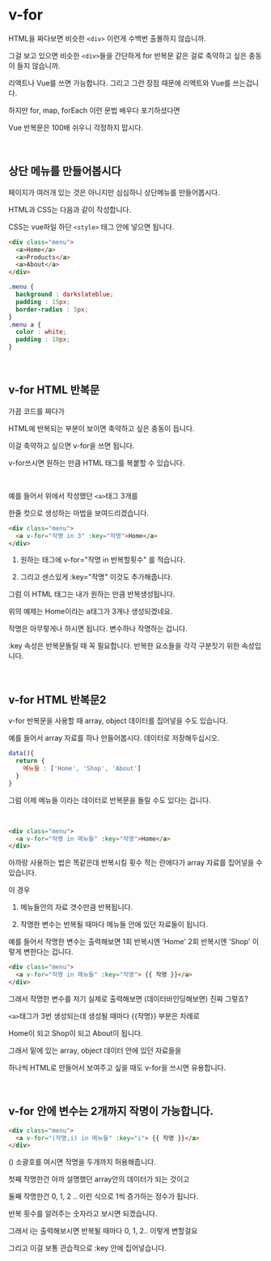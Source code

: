# v-for

HTML을 짜다보면 비슷한 `<div>` 이런게 수백번 출몰하지 않습니까.

그걸 보고 있으면 비슷한 `<div>`들을 간단하게 for 반복문 같은 걸로 축약하고 싶은 충동이 들지 않습니까.

리액트나 Vue를 쓰면 가능합니다. 그리고 그런 장점 때문에 리액트와 Vue를 쓰는겁니다. 

 

하지만 for, map, forEach 이런 문법 배우다 포기하셨다면 

Vue 반복문은 100배 쉬우니 걱정하지 맙시다. 

<br/>

## 상단 메뉴를 만들어봅시다

페이지가 여러개 있는 것은 아니지만 심심하니 상단메뉴를 만들어봅시다.

HTML과 CSS는 다음과 같이 작성합니다.

CSS는 vue파일 하단 `<style>` 태그 안에 넣으면 됩니다.

```html
<div class="menu">
  <a>Home</a>
  <a>Products</a>
  <a>About</a>
</div>
```

```css
.menu {
  background : darkslateblue;
  padding : 15px;
  border-radius : 5px;
}
.menu a {
  color : white;
  padding : 10px;
}
```

<br/>

## v-for HTML 반복문

가끔 코드를 짜다가 

HTML에 반복되는 부분이 보이면 축약하고 싶은 충동이 듭니다.

이걸 축약하고 싶으면 v-for을 쓰면 됩니다. 

v-for쓰시면 원하는 만큼 HTML 태그를 복붙할 수 있습니다. 

<br/>

예를 들어서 위에서 작성했던 `<a>`태그 3개를

한줄 컷으로 생성하는 마법을 보여드리겠습니다. 

```html
<div class="menu">
  <a v-for="작명 in 3" :key="작명">Home</a>
</div>
```
1. 원하는 태그에 v-for="작명 in 반복할횟수" 를 적습니다.

2. 그리고 센스있게 :key="작명" 이것도 추가해줍니다.

그럼 이 HTML 태그는 내가 원하는 만큼 반복생성됩니다.

위의 예제는 Home이라는 a태그가 3개나 생성되겠네요. 

 

작명은 아무렇게나 하시면 됩니다. 변수하나 작명하는 겁니다. 

:key 속성은 반복문돌릴 때 꼭 필요합니다. 반복한 요소들을 각각 구분짓기 위한 속성입니다. 

<br/>

## v-for HTML 반복문2

v-for 반복문을 사용할 때 array, object 데이터를 집어넣을 수도 있습니다. 

예를 들어서 array 자료를 하나 만들어봅시다. 데이터로 저장해두십시오. 

```js
data(){
  return {
    메뉴들 : ['Home', 'Shop', 'About']
  }
}
```
그럼 이제 메뉴들 이라는 데이터로 반복문을 돌릴 수도 있다는 겁니다.

<br/>

```html
<div class="menu">
  <a v-for="작명 in 메뉴들" :key="작명">Home</a>
</div>
```
아까랑 사용하는 법은 똑같은데 반복시킬 횟수 적는 란에다가 array 자료를 집어넣을 수 있습니다.

이 경우

1. 메뉴들안의 자료 갯수만큼 반복됩니다.

2. 작명한 변수는 반복될 때마다 메뉴들 안에 있던 자료들이 됩니다.

예를 들어서 작명한 변수는 출력해보면 1회 반복시엔 'Home' 2회 반복시엔 'Shop' 이렇게 변한다는 겁니다. 

```html
<div class="menu">
  <a v-for="작명 in 메뉴들" :key="작명"> {{ 작명 }}</a>
</div>
```
그래서 작명한 변수를 저기 실제로 출력해보면 (데이터바인딩해보면) 진짜 그렇죠?

`<a>`태그가 3번 생성되는데 생성될 때마다 {{작명}} 부분은 차례로

Home이 되고 Shop이 되고 About이 됩니다.

그래서 밑에 있는 array, object 데이터 안에 있던 자료들을

하나씩 HTML로 만들어서 보여주고 싶을 때도 v-for을 쓰시면 유용합니다.

<br/>

## v-for 안에 변수는 2개까지 작명이 가능합니다.

```html
<div class="menu">
  <a v-for="(작명,i) in 메뉴들" :key="i"> {{ 작명 }}</a>
</div>
```

() 소괄호를 여시면 작명을 두개까지 허용해줍니다.

첫째 작명한건 아까 설명했던 array안의 데이터가 되는 것이고

둘째 작명한건 0, 1, 2 .. 이런 식으로 1씩 증가하는 정수가 됩니다.

반복 횟수를 알려주는 숫자라고 보시면 되겠습니다.

 

그래서 i는 출력해보시면 반복될 때마다 0, 1, 2.. 이렇게 변할걸요

그리고 이걸 보통 관습적으로 :key 안에 집어넣습니다. 